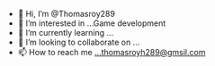 - 👋 Hi, I’m @Thomasroy289
- 👀 I’m interested in ...Game development
- 🌱 I’m currently learning ...
- 💞️ I’m looking to collaborate on ...
- 📫 How to reach me ...thomasroyh289@gmsil.com

<!---
Thomasroy289/Thomasroy289 is a ✨ special ✨ repository because its `README.md` (this file) appears on your GitHub profile.
You can click the Preview link to take a look at your changes.
--->

